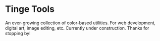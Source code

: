# Tinge Tools
An ever-growing collection of color-based utilities.
For web development, digital art, image editing, etc.
Currently under construction.
Thanks for stopping by!